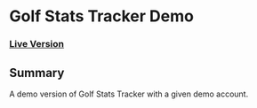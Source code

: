 # Golf Stats Tracker Demo

### [Live Version](https://clabounty.github.io/golfStatsTracker-Demo/)

## Summary
A demo version of Golf Stats Tracker with a given demo account.
